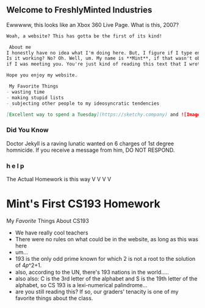 ## Welcome to FreshlyMinted Industries

Ewwwww, this looks like an Xbox 360 Live Page. What is this, 2007?



```markdown
Woah, a website? This has gotta be the first of its kind!

 About me
I honestly have no idea what I'm doing here. But, I figure if I type enough here, you probably won't read it all... 
Is it working? No? Oh. Well, um. My name is **Mint**, if that wasn't obvious. It's nice to meet you! Or. It would be,
if I was meeting you. You're just kind of reading this text that I wrote days ago. Awful weather we're having, huh?

Hope you enjoy my website.

 My Favorite Things
- wasting time
- making stupid lists
- subjecting other people to my ideosyncratic tendencies

[Excellent way to spend a Tuesday](https://sketchy.company) and ![Image](https://i.ytimg.com/vi/tSSCm2TizBw/hqdefault.jpg)
```


### Did You Know

Doctor Jekyll is a raving lunatic wanted on 6 charges of 1st degree homnicide. If you receive a message from him, DO NOT RESPOND. 

### h e l p

The Actual Homework is this way  V V V V 


# Mint's First CS193 Homework

My *Favorite* Things About CS193
- We have really cool teachers
- There were no rules on what could be in the website, as long as this was here
- um...
- 193 is the only odd prime known for which 2 is not a root to the solution of 4𝑝^2+1.
- also, according to the UN, there's 193 nations in the world.....
- also also: C is the 3rd letter of the alphabet and S is the 19th letter of the alphabet, so CS 193 is a lexi-numerical palindrome...
- are you still reading this? If so, our graders' tenacity is one of my favorite things about the class.
